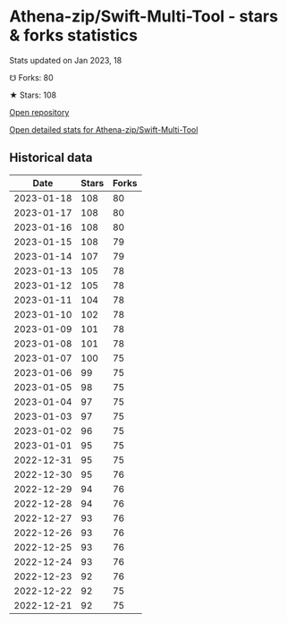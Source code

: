 # Athena-zip/Swift-Multi-Tool - stars & forks statistics

Stats updated on Jan 2023, 18

☋ Forks: 80

★ Stars: 108

[Open repository](https://github.com/Athena-zip/Swift-Multi-Tool)

[Open detailed stats for Athena-zip/Swift-Multi-Tool](https://reviewgithub.com/rep/Athena-zip/Swift-Multi-Tool)

## Historical data
| Date | Stars | Forks |
|------|-------|-------|
| 2023-01-18 | 108 | 80 | 
| 2023-01-17 | 108 | 80 | 
| 2023-01-16 | 108 | 80 | 
| 2023-01-15 | 108 | 79 | 
| 2023-01-14 | 107 | 79 | 
| 2023-01-13 | 105 | 78 | 
| 2023-01-12 | 105 | 78 | 
| 2023-01-11 | 104 | 78 | 
| 2023-01-10 | 102 | 78 | 
| 2023-01-09 | 101 | 78 | 
| 2023-01-08 | 101 | 78 | 
| 2023-01-07 | 100 | 75 | 
| 2023-01-06 | 99 | 75 | 
| 2023-01-05 | 98 | 75 | 
| 2023-01-04 | 97 | 75 | 
| 2023-01-03 | 97 | 75 | 
| 2023-01-02 | 96 | 75 | 
| 2023-01-01 | 95 | 75 | 
| 2022-12-31 | 95 | 75 | 
| 2022-12-30 | 95 | 76 | 
| 2022-12-29 | 94 | 76 | 
| 2022-12-28 | 94 | 76 | 
| 2022-12-27 | 93 | 76 | 
| 2022-12-26 | 93 | 76 | 
| 2022-12-25 | 93 | 76 | 
| 2022-12-24 | 93 | 76 | 
| 2022-12-23 | 92 | 76 | 
| 2022-12-22 | 92 | 75 | 
| 2022-12-21 | 92 | 75 | 

